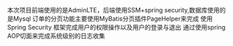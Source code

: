 本次项目前端使用的是AdminLTE，后端使用SSM+spring security,数据库使用的是Mysql
订单的分页功能主要使用MyBatis分页插件PageHelper来完成
使用Spring Security 框架完成用户的权限操作以及用户的登录与退出
通过使用spring AOP切面来完成系统级别的日志收集
